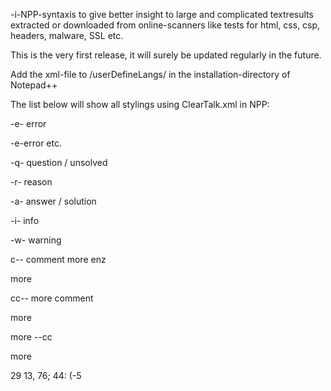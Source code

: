 -i-NPP-syntaxis to give better insight to large and complicated textresults extracted or downloaded from online-scanners like tests for html, css, csp, headers, malware, SSL etc.

This is the very first release, it will surely be updated regularly in the future.

Add the xml-file to /userDefineLangs/ in the installation-directory of Notepad++

The list below will show all stylings using ClearTalk.xml in NPP:

-e- error

-e-error etc.

-q- question / unsolved

-r- reason

-a- answer / solution

-i- info

-w- warning

c-- comment more enz 

more

cc-- more comment

more

more --cc

more

29 13, 76; 44: (-5 
